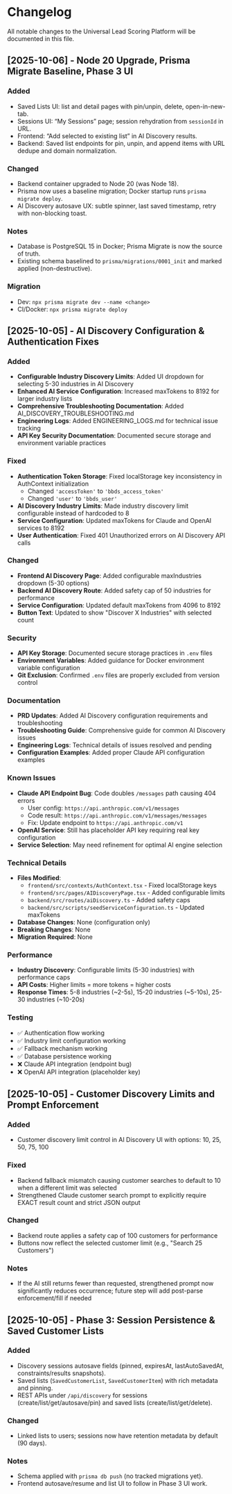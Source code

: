 # Changelog

All notable changes to the Universal Lead Scoring Platform will be documented in this file.

## [2025-10-06] - Node 20 Upgrade, Prisma Migrate Baseline, Phase 3 UI

### Added
- Saved Lists UI: list and detail pages with pin/unpin, delete, open-in-new-tab.
- Sessions UI: “My Sessions” page; session rehydration from `sessionId` in URL.
- Frontend: “Add selected to existing list” in AI Discovery results.
- Backend: Saved list endpoints for pin, unpin, and append items with URL dedupe and domain normalization.

### Changed
- Backend container upgraded to Node 20 (was Node 18).
- Prisma now uses a baseline migration; Docker startup runs `prisma migrate deploy`.
- AI Discovery autosave UX: subtle spinner, last saved timestamp, retry with non-blocking toast.

### Notes
- Database is PostgreSQL 15 in Docker; Prisma Migrate is now the source of truth.
- Existing schema baselined to `prisma/migrations/0001_init` and marked applied (non-destructive).

### Migration
- Dev: `npx prisma migrate dev --name <change>`
- CI/Docker: `npx prisma migrate deploy`

## [2025-10-05] - AI Discovery Configuration & Authentication Fixes

### Added
- **Configurable Industry Discovery Limits**: Added UI dropdown for selecting 5-30 industries in AI Discovery
- **Enhanced AI Service Configuration**: Increased maxTokens to 8192 for larger industry lists
- **Comprehensive Troubleshooting Documentation**: Added AI_DISCOVERY_TROUBLESHOOTING.md
- **Engineering Logs**: Added ENGINEERING_LOGS.md for technical issue tracking
- **API Key Security Documentation**: Documented secure storage and environment variable practices

### Fixed
- **Authentication Token Storage**: Fixed localStorage key inconsistency in AuthContext initialization
  - Changed `'accessToken'` to `'bbds_access_token'`
  - Changed `'user'` to `'bbds_user'`
- **AI Discovery Industry Limits**: Made industry discovery limit configurable instead of hardcoded to 8
- **Service Configuration**: Updated maxTokens for Claude and OpenAI services to 8192
- **User Authentication**: Fixed 401 Unauthorized errors on AI Discovery API calls

### Changed
- **Frontend AI Discovery Page**: Added configurable maxIndustries dropdown (5-30 options)
- **Backend AI Discovery Route**: Added safety cap of 50 industries for performance
- **Service Configuration**: Updated default maxTokens from 4096 to 8192
- **Button Text**: Updated to show "Discover X Industries" with selected count

### Security
- **API Key Storage**: Documented secure storage practices in `.env` files
- **Environment Variables**: Added guidance for Docker environment variable configuration
- **Git Exclusion**: Confirmed `.env` files are properly excluded from version control

### Documentation
- **PRD Updates**: Added AI Discovery configuration requirements and troubleshooting
- **Troubleshooting Guide**: Comprehensive guide for common AI Discovery issues
- **Engineering Logs**: Technical details of issues resolved and pending
- **Configuration Examples**: Added proper Claude API configuration examples

### Known Issues
- **Claude API Endpoint Bug**: Code doubles `/messages` path causing 404 errors
  - User config: `https://api.anthropic.com/v1/messages`
  - Code result: `https://api.anthropic.com/v1/messages/messages`
  - Fix: Update endpoint to `https://api.anthropic.com/v1`
- **OpenAI Service**: Still has placeholder API key requiring real key configuration
- **Service Selection**: May need refinement for optimal AI engine selection

### Technical Details
- **Files Modified**:
  - `frontend/src/contexts/AuthContext.tsx` - Fixed localStorage keys
  - `frontend/src/pages/AIDiscoveryPage.tsx` - Added configurable limits
  - `backend/src/routes/aiDiscovery.ts` - Added safety caps
  - `backend/src/scripts/seedServiceConfiguration.ts` - Updated maxTokens
- **Database Changes**: None (configuration only)
- **Breaking Changes**: None
- **Migration Required**: None

### Performance
- **Industry Discovery**: Configurable limits (5-30 industries) with performance caps
- **API Costs**: Higher limits = more tokens = higher costs
- **Response Times**: 5-8 industries (~2-5s), 15-20 industries (~5-10s), 25-30 industries (~10-20s)

### Testing
- ✅ Authentication flow working
- ✅ Industry limit configuration working  
- ✅ Fallback mechanism working
- ✅ Database persistence working
- ❌ Claude API integration (endpoint bug)
- ❌ OpenAI API integration (placeholder key)

## [2025-10-05] - Customer Discovery Limits and Prompt Enforcement

### Added
- Customer discovery limit control in AI Discovery UI with options: 10, 25, 50, 75, 100

### Fixed
- Backend fallback mismatch causing customer searches to default to 10 when a different limit was selected
- Strengthened Claude customer search prompt to explicitly require EXACT result count and strict JSON output

### Changed
- Backend route applies a safety cap of 100 customers for performance
- Buttons now reflect the selected customer limit (e.g., "Search 25 Customers")

### Notes
- If the AI still returns fewer than requested, strengthened prompt now significantly reduces occurrence; future step will add post-parse enforcement/fill if needed

## [2025-10-05] - Phase 3: Session Persistence & Saved Customer Lists

### Added
- Discovery sessions autosave fields (pinned, expiresAt, lastAutoSavedAt, constraints/results snapshots).
- Saved lists (`SavedCustomerList`, `SavedCustomerItem`) with rich metadata and pinning.
- REST APIs under `/api/discovery` for sessions (create/list/get/autosave/pin) and saved lists (create/list/get/delete).

### Changed
- Linked lists to users; sessions now have retention metadata by default (90 days).

### Notes
- Schema applied with `prisma db push` (no tracked migrations yet).
- Frontend autosave/resume and list UI to follow in Phase 3 UI work.